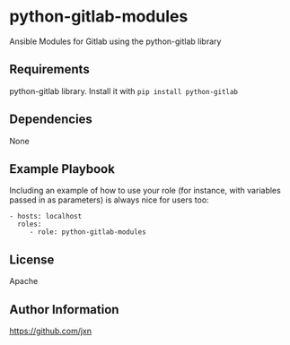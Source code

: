 python-gitlab-modules
=========

Ansible Modules for Gitlab using the python-gitlab library

Requirements
------------
python-gitlab library.  Install it with `pip install python-gitlab`

Dependencies
------------
None

Example Playbook
----------------

Including an example of how to use your role (for instance, with variables passed in as parameters) is always nice for users too:

    - hosts: localhost
      roles:
         - role: python-gitlab-modules

License
-------

Apache

Author Information
------------------

https://github.com/jxn
